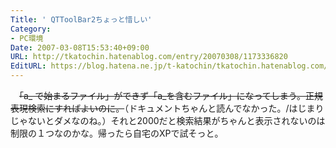 ```yaml
---
Title: ' QTToolBar2ちょっと惜しい'
Category:
- PC環境
Date: 2007-03-08T15:53:40+09:00
URL: http://tkatochin.hatenablog.com/entry/20070308/1173336820
EditURL: https://blog.hatena.ne.jp/t-katochin/tkatochin.hatenablog.com/atom/entry/6653586347154755593
---
```


　<del datetime="2007-03-08T16:03:25+09:00">「a_ で始まるファイル」ができず「a_を含むファイル」になってしまう。正規表現検索にすればよいのに。</del>（ドキュメントちゃんと読んでなかった。/はじまりじゃないとダメなのね。）それと2000だと検索結果がちゃんと表示されないのは制限の１つなのかな。帰ったら自宅のXPで試そっと。
